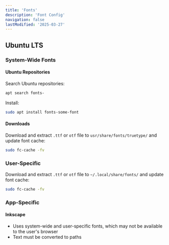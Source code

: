 ```yaml
---
title: 'Fonts'
description: 'Font Config'
navigation: false
lastModified: '2025-03-27'
---
```


## Ubuntu LTS

### System-Wide Fonts

#### Ubuntu Repositories

Search Ubuntu repositories:

```bash
apt search fonts-
```

Install:

```bash
sudo apt install fonts-some-font
```

#### Downloads

Download and extract `.ttf` or `otf` file to `usr/share/fonts/truetype/`
and update font cache:

```bash
sudo fc-cache -fv
```

### User-Specific

Download and extract `.ttf` or `otf` file to `~/.local/share/fonts/` and update font cache:

```bash
sudo fc-cache -fv
```

### App-Specific

#### Inkscape

- Uses system-wide and user-specific fonts, which may not be available to the user's browser
- Text must be converted to paths

